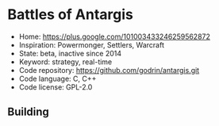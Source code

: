 # Battles of Antargis

- Home: https://plus.google.com/101003433246259562872
- Inspiration: Powermonger, Settlers, Warcraft
- State: beta, inactive since 2014
- Keyword: strategy, real-time
- Code repository: https://github.com/godrin/antargis.git
- Code language: C, C++
- Code license: GPL-2.0

## Building
